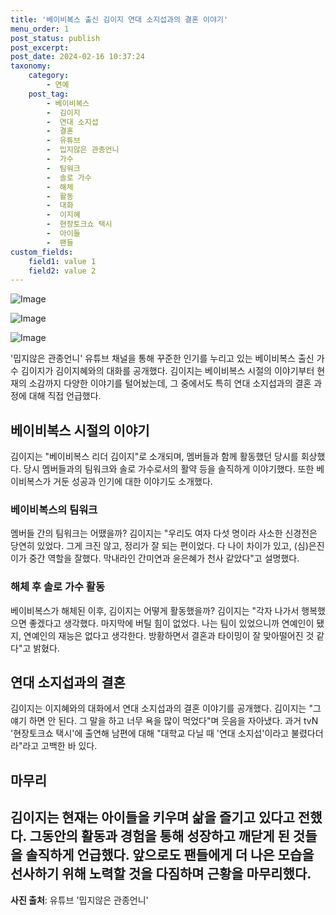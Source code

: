 ```yaml
---
title: '베이비복스 출신 김이지 연대 소지섭과의 결혼 이야기'
menu_order: 1
post_status: publish
post_excerpt: 
post_date: 2024-02-16 10:37:24
taxonomy:
    category:
        - 연예
    post_tag:
        - 베이비복스
        -  김이지
        -  연대 소지섭
        -  결혼
        -  유튜브
        -  밉지않은 관종언니
        -  가수
        -  팀워크
        -  솔로 가수
        -  해체
        -  활동
        -  대화
        -  이지혜
        -  현장토크쇼 택시
        -  아이들
        -  팬들
custom_fields:
    field1: value 1
    field2: value 2
---
```


![Image](https://mimgnews.pstatic.net/image/076/2024/02/15/2024021501001032400143881_20240215223004759.jpg?type=w540)

![Image](https://ssl.pstatic.net/mimgnews/image/076/2024/02/15/2024021501001032400143882_20240215223004767.jpg?type=w540)

![Image](https://mimgnews.pstatic.net/image/076/2024/02/15/2024021501001032400143883_20240215223004776.jpg?type=w540)

'밉지않은 관종언니' 유튜브 채널을 통해 꾸준한 인기를 누리고 있는 베이비복스 출신 가수 김이지가 김이지혜와의 대화를 공개했다. 김이지는 베이비복스 시절의 이야기부터 현재의 소감까지 다양한 이야기를 털어놨는데, 그 중에서도 특히 연대 소지섭과의 결혼 과정에 대해 직접 언급했다.
## 베이비복스 시절의 이야기
김이지는 "베이비복스 리더 김이지"로 소개되며, 멤버들과 함께 활동했던 당시를 회상했다. 당시 멤버들과의 팀워크와 솔로 가수로서의 활약 등을 솔직하게 이야기했다. 또한 베이비복스가 거둔 성공과 인기에 대한 이야기도 소개했다.
### 베이비복스의 팀워크
멤버들 간의 팀워크는 어땠을까? 김이지는 "우리도 여자 다섯 명이라 사소한 신경전은 당연히 있었다. 그게 크진 않고, 정리가 잘 되는 편이었다. 다 나이 차이가 있고, (심)은진이가 중간 역할을 잘했다. 막내라인 간미연과 윤은혜가 천사 같았다"고 설명했다.
### 해체 후 솔로 가수 활동
베이비복스가 해체된 이후, 김이지는 어떻게 활동했을까? 김이지는 "각자 나가서 행복했으면 좋겠다고 생각했다. 마지막에 버틸 힘이 없었다. 나는 팀이 있었으니까 연예인이 됐지, 연예인의 재능은 없다고 생각한다. 방황하면서 결혼과 타이밍이 잘 맞아떨어진 것 같다"고 밝혔다.
## 연대 소지섭과의 결혼
김이지는 이지혜와의 대화에서 연대 소지섭과의 결혼 이야기를 공개했다. 김이지는 "그 얘기 하면 안 된다. 그 말을 하고 너무 욕을 많이 먹었다"며 웃음을 자아냈다. 과거 tvN '현장토크쇼 택시'에 출연해 남편에 대해 "대학교 다닐 때 '연대 소지섭'이라고 불렸다더라"라고 고백한 바 있다.
## 마무리
김이지는 현재는 아이들을 키우며 삶을 즐기고 있다고 전했다. 그동안의 활동과 경험을 통해 성장하고 깨닫게 된 것들을 솔직하게 언급했다. 앞으로도 팬들에게 더 나은 모습을 선사하기 위해 노력할 것을 다짐하며 근황을 마무리했다.
---
**사진 출처**: 유튜브 '밉지않은 관종언니'
